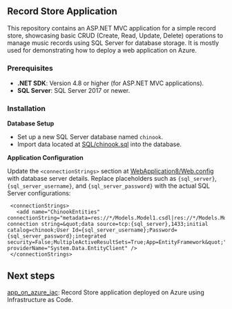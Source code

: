 ## Record Store Application

This repository contains an ASP.NET MVC application for a simple record store, showcasing basic CRUD (Create, Read, Update, Delete) operations to manage music records using SQL Server for database storage. It is mostly used for demonstrating how to deploy a web application on Azure.

### Prerequisites

- **.NET SDK**: Version 4.8 or higher (for ASP.NET MVC applications).
- **SQL Server**: SQL Server 2017 or newer.

### Installation

**Database Setup**

- Set up a new SQL Server database named `chinook`.
- Import data located at [SQL/chinook.sql](SQL/chinook.sql) into the database.

**Application Configuration**

Update the `<connectionStrings>` section at [WebApplication8/Web.config](WebApplication8/Web.config) with database server details. Replace placeholders such as `{sql_server}`, `{sql_server_username}`, and `{sql_server_password}` with the actual SQL Server configurations:
   ```
    <connectionStrings>
      <add name="ChinookEntities" connectionString="metadata=res://*/Models.Model1.csdl|res://*/Models.Model1.ssdl|res://*/Models.Model1.msl;provider=System.Data.SqlClient;provider connection string=&quot;data source=tcp:{sql_server},1433;initial catalog=chinook;User Id={sql_server_username};Password={sql_server_password};integrated security=False;MultipleActiveResultSets=True;App=EntityFramework&quot;" providerName="System.Data.EntityClient" />
    </connectionStrings>
   ```

## Next steps
[app_on_azure_iac](https://github.com/MaryKroustali/app_on_azure_iac): Record Store application deployed on Azure using Infrastructure as Code.
